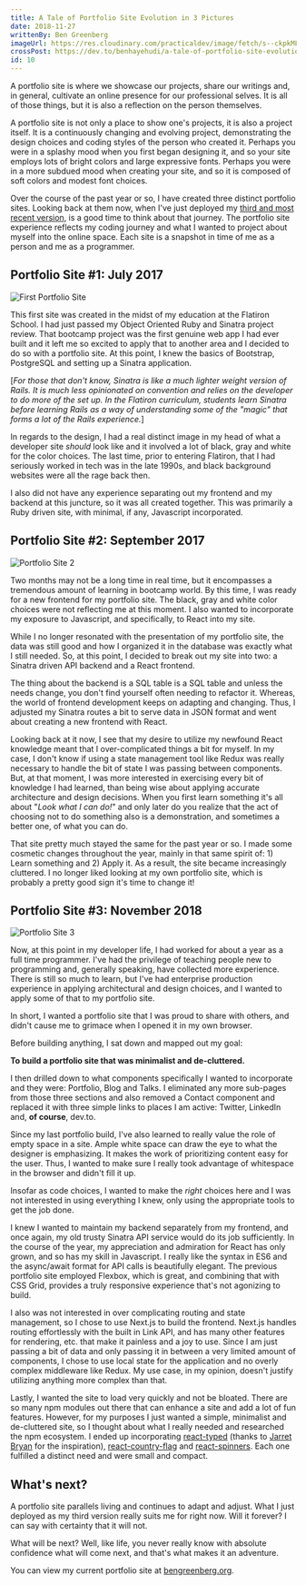 ```yaml
---
title: A Tale of Portfolio Site Evolution in 3 Pictures
date: 2018-11-27
writtenBy: Ben Greenberg
imageUrl: https://res.cloudinary.com/practicaldev/image/fetch/s--ckpkMLXK--/c_limit%2Cf_auto%2Cfl_progressive%2Cq_auto%2Cw_880/https://thepracticaldev.s3.amazonaws.com/i/6nzt6dgj39qe4scn37fb.png
crossPost: https://dev.to/benhayehudi/a-tale-of-portfolio-site-evolution-in-3-pictures-1437
id: 10
---
```


A portfolio site is where we showcase our projects, share our writings and, in general, cultivate an online presence for our professional selves. It is all of those things, but it is also a reflection on the person themselves. 

A portfolio site is not only a place to show one's projects, it is also a project itself. It is a continuously changing and evolving project, demonstrating the design choices and coding styles of the person who created it. Perhaps you were in a splashy mood when you first began designing it, and so your site employs lots of bright colors and large expressive fonts. Perhaps you were in a more subdued mood when creating your site, and so it is composed of soft colors and modest font choices. 

Over the course of the past year or so, I have created three distinct portfolio sites. Looking back at them now, when I've just deployed my [third and most recent version](https://www.bengreenberg.org), is a good time to think about that journey. The portfolio site experience reflects my coding journey and what I wanted to project about myself into the online space. Each site is a snapshot in time of me as a person and me as a programmer.

## Portfolio Site #1: July 2017

![First Portfolio Site](https://thepracticaldev.s3.amazonaws.com/i/j4j13kmuqaadzdn0npuw.png)

This first site was created in the midst of my education at the Flatiron School. I had just passed my Object Oriented Ruby and Sinatra project review. That bootcamp project was the first genuine web app I had ever built and it left me so excited to apply that to another area and I decided to do so with a portfolio site. At this point, I knew the basics of Bootstrap, PostgreSQL and setting up a Sinatra application. 

[*For those that don't know, Sinatra is like a much lighter weight version of Rails. It is much less opinionated on convention and relies on the developer to do more of the set up. In the Flatiron curriculum, students learn Sinatra before learning Rails as a way of understanding some of the "magic" that forms a lot of the Rails experience.*]

In regards to the design, I had a real distinct image in my head of what a developer site *should* look like and it involved a lot of black, gray and white for the color choices. The last time, prior to entering Flatiron, that I had seriously worked in tech was in the late 1990s, and black background websites were all the rage back then.

I also did not have any experience separating out my frontend and my backend at this juncture, so it was all created together. This was primarily a Ruby driven site, with minimal, if any, Javascript incorporated.

## Portfolio Site #2: September 2017

![Portfolio Site 2](https://thepracticaldev.s3.amazonaws.com/i/caif6nwhyacw0122sodh.png)

Two months may not be a long time in real time, but it encompasses a tremendous amount of learning in bootcamp world. By this time, I was ready for a new frontend for my portfolio site. The black, gray and white color choices were not reflecting me at this moment. I also wanted to incorporate my exposure to Javascript, and specifically, to React into my site. 

While I no longer resonated with the presentation of my portfolio site, the data was still good and how I organized it in the database was exactly what I still needed. So, at this point, I decided to break out my site into two: a Sinatra driven API backend and a React frontend. 

The thing about the backend is a SQL table is a SQL table and unless the needs change, you don't find yourself often needing to refactor it. Whereas, the world of frontend development keeps on adapting and changing. Thus, I adjusted my Sinatra routes a bit to serve data in JSON format and went about creating a new frontend with React.

Looking back at it now, I see that my desire to utilize my newfound React knowledge meant that I over-complicated things a bit for myself. In my case, I don't know if using a state management tool like Redux was really necessary to handle the bit of state I was passing between components. But, at that moment, I was more interested in exercising every bit of knowledge I had learned, than being wise about applying accurate architecture and design decisions. When you first learn something it's all about "*Look what I can do!*" and only later do you realize that the act of choosing not to do something also is a demonstration, and sometimes a better one, of what you can do.

That site pretty much stayed the same for the past year or so. I made some cosmetic changes throughout the year, mainly in that same spirit of: 1) Learn something and 2) Apply it. As a result, the site became increasingly cluttered. I no longer liked looking at my own portfolio site, which is probably a pretty good sign it's time to change it!

## Portfolio Site #3: November 2018

![Portfolio Site 3](https://thepracticaldev.s3.amazonaws.com/i/6nzt6dgj39qe4scn37fb.png)

Now, at this point in my developer life, I had worked for about a year as a full time programmer. I've had the privilege of teaching people new to programming and, generally speaking, have collected more experience. There is still so much to learn, but I've had enterprise production experience in applying architectural and design choices, and I wanted to apply some of that to my portfolio site.

In short, I wanted a portfolio site that I was proud to share with others, and didn't cause me to grimace when I opened it in my own browser.

Before building anything, I sat down and mapped out my goal: 

**To build a portfolio site that was minimalist and de-cluttered.** 

I then drilled down to what components specifically I wanted to incorporate and they were: Portfolio, Blog and Talks. I eliminated any more sub-pages from those three sections and also removed a Contact component and replaced it with three simple links to places I am active: Twitter, LinkedIn and, **of course**, dev.to. 

Since my last portfolio build, I've also learned to really value the role of empty space in a site. Ample white space can draw the eye to what the designer is emphasizing. It makes the work of prioritizing content easy for the user. Thus, I wanted to make sure I really took advantage of whitespace in the browser and didn't fill it up.

Insofar as code choices, I wanted to make the *right* choices here and I was not interested in using everything I knew, only using the appropriate tools to get the job done. 

I knew I wanted to maintain my backend separately from my frontend, and once again, my old trusty Sinatra API service would do its job sufficiently. In the course of the year, my appreciation and admiration for React has only grown, and so has my skill in Javascript. I really like the syntax in ES6 and the async/await format for API calls is beautifully elegant. The previous portfolio site employed Flexbox, which is great, and combining that with CSS Grid, provides a truly responsive experience that's not agonizing to build. 

I also was not interested in over complicating routing and state management, so I chose to use Next.js to build the frontend. Next.js handles routing effortlessly with the built in Link API, and has many other features for rendering, etc. that make it painless and a joy to use. Since I am just passing a bit of data and only passing it in between a very limited amount of components, I chose to use local state for the application and no overly complex middleware like Redux. My use case, in my opinion, doesn't justify utilizing anything more complex than that. 

Lastly, I wanted the site to load very quickly and not be bloated. There are so many npm modules out there that can enhance a site and add a lot of fun features. However, for my purposes I just wanted a simple, minimalist and de-cluttered site, so I thought about what I really needed and researched the npm ecosystem. I ended up incorporating [react-typed](https://www.npmjs.com/package/react-typed) (thanks to [Jarret Bryan](https://dev.to/jaybeekeeper/getting-started-with-gatsby-54n9) for the inspiration), [react-country-flag](https://www.npmjs.com/package/react-country-flag) and [react-spinners](https://www.npmjs.com/package/react-spinners). Each one fulfilled a distinct need and were small and compact.

## What's next?

A portfolio site parallels living and continues to adapt and adjust. What I just deployed as my third version really suits me for right now. Will it forever? I can say with certainty that it will not. 

What will be next? Well, like life, you never really know with absolute confidence what will come next, and that's what makes it an adventure.

You can view my current portfolio site at [bengreenberg.org](https://www.bengreenberg.org).
